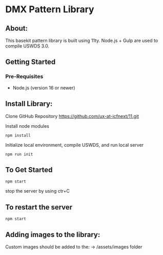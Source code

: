 # DMX Pattern Library

## About:
This basekit pattern library is built using 11ty. Node.js + Gulp are used to compile USWDS 3.0.

## Getting Started
### Pre-Requisites
- Node.js (version 16 or newer)

## Install Library:
Clone GitHub Repository
  https://github.com/ux-at-icfnext/11.git

Install node modules
    
    npm install
    
Initialize local environment, compile USWDS, and run local server
    
    npm run init

## To Get Started

    npm start 

stop the server by using ctr+C


## To restart the server
    npm start

## Adding images to the library:
Custom images should be added to the: 
-> /assets/images folder

